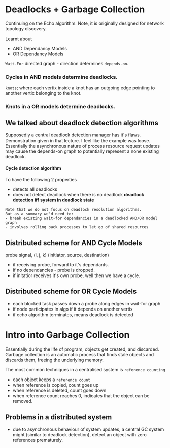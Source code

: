 # Deadlocks + Garbage Collection
Continuing on the Echo algorithm. Note, it is originally designed for network topology discovery.

Learnt about
- AND Dependancy Models
- OR Dependancy Models

`Wait-For` directed graph - direction determines `depends-on`. 

### Cycles in AND models determine deadlocks.

`knots`; where each vertix inside a knot has an outgoing edge pointing to another vertix belonging to the knot.

### Knots in a OR models determine deadlocks.

## We talked about deadlock detection algorithms
Supposedly a central deadlock detection manager has it's flaws. Demonstration given in that lecture. I feel like the example was loose. Essentially the asynchronous nature of process resource request updates may cause the depends-on graph to potentially represent a none existing deadlock.

#### Cycle detection algorithm
To have the following 2 properties
- detects all deadlocks
- does not detect deadlock when there is no deadlock
**deadlock detection iff system in deadlock state**

```
Note that we do not focus on deadlock resolution algorithms. 
But as a summary we'd need to:
- break existing wait-for dependancies in a deadlocked AND/OR model graph
- involves rolling back processes to let go of shared resources
```

## Distributed scheme for AND Cycle Models
probe signal, (i, j, k) (initiator, source, destination)
- if receiving probe, forward to it's dependants.
- if no dependancies - probe is dropped.
- if initatior receives it's own probe, well then we have a cycle.

## Distributed scheme for OR Cycle Models
- each blocked task passes down a probe along edges in wait-for graph
- if node participates in algo if it depends on another vertix
- if echo algorithm terminates, means deadlock is detected

# Intro into Garbage Collection
Essentially during the life of program, objects get created, and discarded. Garbage collection is an automatic process that finds stale objects and discards them, freeing the underlying memory.

The most common techniques in a centralised system is `reference counting`
- each object keeps a `reference count`
- when reference is copied, count goes up
- when reference is deleted, count goes down
- when reference count reaches 0, indicates that the object can be removed.

## Problems in a distributed system
- due to asynchronous behaviour of system updates, a central GC system might (similar to deadlock detection), detect an object with zero references prematurely.
